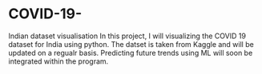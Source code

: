 # COVID-19-
Indian dataset visualisation
In this project, I will visualizing the COVID 19 dataset for India using python. The datset is taken from Kaggle and will be updated on a regualr basis. Predicting future trends using ML will soon be integrated within the program.
